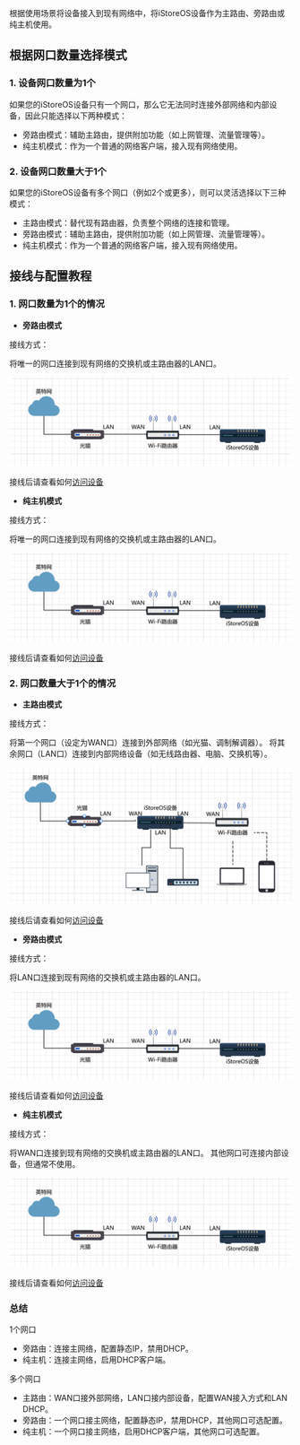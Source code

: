 根据使用场景将设备接入到现有网络中，将iStoreOS设备作为主路由、旁路由或纯主机使用。

## 根据网口数量选择模式

### 1. 设备网口数量为1个

如果您的iStoreOS设备只有一个网口，那么它无法同时连接外部网络和内部设备，因此只能选择以下两种模式：

- 旁路由模式：辅助主路由，提供附加功能（如上网管理、流量管理等）。
- 纯主机模式：作为一个普通的网络客户端，接入现有网络使用。

### 2. 设备网口数量大于1个

如果您的iStoreOS设备有多个网口（例如2个或更多），则可以灵活选择以下三种模式：

- 主路由模式：替代现有路由器，负责整个网络的连接和管理。
- 旁路由模式：辅助主路由，提供附加功能（如上网管理、流量管理等）。
- 纯主机模式：作为一个普通的网络客户端，接入现有网络使用。

## 接线与配置教程

### 1. 网口数量为1个的情况

- **旁路由模式**

接线方式：

将唯一的网口连接到现有网络的交换机或主路由器的LAN口。

![image](./network3.png)

接线后请查看如何[访问设备](/zh/guide/istoreos/network/check_connection.html)

- **纯主机模式**

接线方式：

将唯一的网口连接到现有网络的交换机或主路由器的LAN口。

![image](./network3.png)

接线后请查看如何[访问设备](/zh/guide/istoreos/network/check_connection.html)

### 2. 网口数量大于1个的情况

- **主路由模式**

接线方式：

将第一个网口（设定为WAN口）连接到外部网络（如光猫、调制解调器）。
将其余网口（LAN口）连接到内部网络设备（如无线路由器、电脑、交换机等）。

![image](./network4.png)

接线后请查看如何[访问设备](/zh/guide/istoreos/network/check_connection.html)

- **旁路由模式**

接线方式：

将LAN口连接到现有网络的交换机或主路由器的LAN口。

![image](./network3.png)

接线后请查看如何[访问设备](/zh/guide/istoreos/network/check_connection.html)

- **纯主机模式**

接线方式：

将WAN口连接到现有网络的交换机或主路由器的LAN口。
其他网口可连接内部设备，但通常不使用。

![image](./network3.png)

接线后请查看如何[访问设备](/zh/guide/istoreos/network/check_connection.html)

### 总结

1个网口

- 旁路由：连接主网络，配置静态IP，禁用DHCP。
- 纯主机：连接主网络，启用DHCP客户端。

多个网口

- 主路由：WAN口接外部网络，LAN口接内部设备，配置WAN接入方式和LAN DHCP。
- 旁路由：一个网口接主网络，配置静态IP，禁用DHCP，其他网口可选配置。
- 纯主机：一个网口接主网络，启用DHCP客户端，其他网口可选配置。